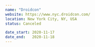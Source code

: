 ```yaml
---
name: "Droidcon"
website: https://www.nyc.droidcon.com/
location: New York City, NY, USA
status: Canceled

date_start: 2020-11-17
date_end:   2020-11-18
---
```

